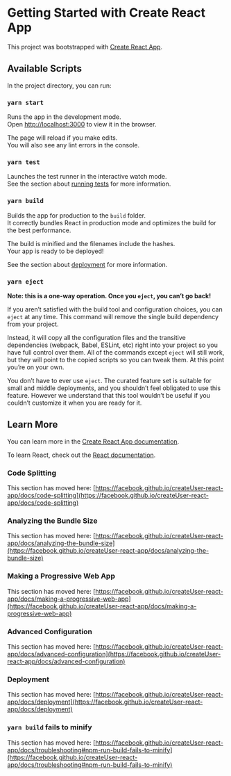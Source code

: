 # Getting Started with Create React App

This project was bootstrapped with [Create React App](https://github.com/facebook/createUser-react-app).

## Available Scripts

In the project directory, you can run:

### `yarn start`

Runs the app in the development mode.\
Open [http://localhost:3000](http://localhost:3000) to view it in the browser.

The page will reload if you make edits.\
You will also see any lint errors in the console.

### `yarn test`

Launches the test runner in the interactive watch mode.\
See the section about [running tests](https://facebook.github.io/createUser-react-app/docs/running-tests) for more information.

### `yarn build`

Builds the app for production to the `build` folder.\
It correctly bundles React in production mode and optimizes the build for the best performance.

The build is minified and the filenames include the hashes.\
Your app is ready to be deployed!

See the section about [deployment](https://facebook.github.io/createUser-react-app/docs/deployment) for more information.

### `yarn eject`

**Note: this is a one-way operation. Once you `eject`, you can’t go back!**

If you aren’t satisfied with the build tool and configuration choices, you can `eject` at any time. This command will remove the single build dependency from your project.

Instead, it will copy all the configuration files and the transitive dependencies (webpack, Babel, ESLint, etc) right into your project so you have full control over them. All of the commands except `eject` will still work, but they will point to the copied scripts so you can tweak them. At this point you’re on your own.

You don’t have to ever use `eject`. The curated feature set is suitable for small and middle deployments, and you shouldn’t feel obligated to use this feature. However we understand that this tool wouldn’t be useful if you couldn’t customize it when you are ready for it.

## Learn More

You can learn more in the [Create React App documentation](https://facebook.github.io/createUser-react-app/docs/getting-started).

To learn React, check out the [React documentation](https://reactjs.org/).

### Code Splitting

This section has moved here: [https://facebook.github.io/createUser-react-app/docs/code-splitting](https://facebook.github.io/createUser-react-app/docs/code-splitting)

### Analyzing the Bundle Size

This section has moved here: [https://facebook.github.io/createUser-react-app/docs/analyzing-the-bundle-size](https://facebook.github.io/createUser-react-app/docs/analyzing-the-bundle-size)

### Making a Progressive Web App

This section has moved here: [https://facebook.github.io/createUser-react-app/docs/making-a-progressive-web-app](https://facebook.github.io/createUser-react-app/docs/making-a-progressive-web-app)

### Advanced Configuration

This section has moved here: [https://facebook.github.io/createUser-react-app/docs/advanced-configuration](https://facebook.github.io/createUser-react-app/docs/advanced-configuration)

### Deployment

This section has moved here: [https://facebook.github.io/createUser-react-app/docs/deployment](https://facebook.github.io/createUser-react-app/docs/deployment)

### `yarn build` fails to minify

This section has moved here: [https://facebook.github.io/createUser-react-app/docs/troubleshooting#npm-run-build-fails-to-minify](https://facebook.github.io/createUser-react-app/docs/troubleshooting#npm-run-build-fails-to-minify)
